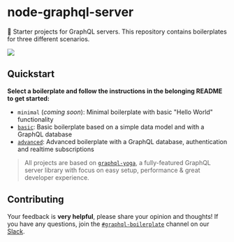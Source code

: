 # node-graphql-server

🚀 Starter projects for GraphQL servers. This repository contains boilerplates for three different scenarios.

![](https://imgur.com/D9K5hiQ.png)

## Quickstart

**Select a boilerplate and follow the instructions in the belonging README to get started:**

- `minimal` (_coming soon_): Minimal boilerplate with basic "Hello World" functionality
- [`basic`](./basic): Basic boilerplate based on a simple data model and with a GraphQL database
- [`advanced`](./advanced): Advanced boilerplate with a GraphQL database, authentication and realtime subscriptions

> All projects are based on [`graphql-yoga`](https://github.com/prisma/graphql-yoga/), a fully-featured GraphQL server library with focus on easy setup, performance & great developer experience.

## Contributing

Your feedback is **very helpful**, please share your opinion and thoughts! If you have any questions, join the [`#graphql-boilerplate`](https://graphcool.slack.com/messages/graphql-boilerplate) channel on our [Slack](https://graphcool.slack.com/).
